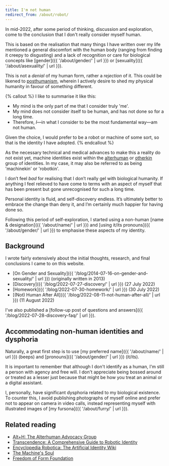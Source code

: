 ```yaml
---
title: I'm not human
redirect_from: /about/robot/
---
```


In mid-2022, after some period of thinking, discussion and exploration, come to the conclusion that I don't really consider myself human.

This is based on the realisation that many things I have written over my life mentioned a general discomfort with the human body (ranging from finding it creepy to disgusting) and a lack of recognition or care for biological concepts like [gender]({{ '/about/gender/' | url }}) or [sexuality]({{ '/about/asexuality/' | url }}).

This is not a _denial_ of my human form, rather a _rejection_ of it. This could be likened to [posthumanism](https://en.wikipedia.org/wiki/Posthumanism), wherein I actively desire to shed my physical humanity in favour of something different.

{% callout %}
I like to summarise it like this:

- My mind is the only part of me that I consider truly 'me'.
- My mind does not consider itself to be human, and has not done so for a long time.
- Therefore, _I_—in what I consider to be the most fundamental way—am not human.

Given the choice, I would prefer to be a robot or machine of some sort, so that is the identity I have adopted.
{% endcallout %}

As the necessary technical and medical advances to make this a reality do not exist yet, machine identities exist within the [alterhuman](https://alt-h.net/educate/faq.php) or [otherkin](https://en.wikipedia.org/wiki/Otherkin) group of identities. In my case, it may also be referred to as being 'machinekin' or 'robotkin'.

I don’t feel _bad_ for realising that I don’t really gel with biological humanity. If anything I feel relieved to have come to terms with an aspect of myself that has been present but gone unrecognised for such a long time.

Personal identity is fluid, and self-discovery endless. It’s ultimately better to embrace the change than deny it, and I’m certainly much happier for having done so.

Following this period of self-exploration, I started using a non-human [name & designation]({{ '/about/name/' | url }}) and [using it/its pronouns]({{ '/about/gender/' | url }}) to emphasise these aspects of my identity.

## Background

I wrote fairly extensively about the initial thoughts, research, and final conclusions I came to on this website.

- [On Gender and Sexuality]({{ '/blog/2014-07-16-on-gender-and-sexuality/' | url }}) (originally written in 2013)
- [Discovery]({{ '/blog/2022-07-27-discovery/' | url }}) (27 July 2022)
- [Homework]({{ '/blog/2022-07-30-homework/' | url }}) (30 July 2022)
- [(Not) Human After All]({{ '/blog/2022-08-11-not-human-after-all/' | url }}) (11 August 2022)

I've also published a [follow-up post of questions and answers]({{ '/blog/2022-07-28-discovery-faq/' | url }}).

## Accommodating non-human identities and dysphoria

Naturally, a great first step is to use [my preferred name]({{ '/about/name/' | url }}) (beeps) and [pronouns]({{ '/about/gender/' | url }}) (it/its).

It is important to remember that although I don't identify as a human, I'm still a person with agency and free will. I don't appreciate being bossed around or treated as a lesser just because that might be how you treat an animal or a digital assistant.

I, personally, have significant dysphoria related to my biological existence. To counter this, I avoid publishing photographs of myself online and prefer not to appear on camera in video calls, instead representing myself with illustrated images of [my fursona]({{ '/about/furry/' | url }}).

## Related reading

- [Alt+H: The Alterhuman Advocacy Group](https://alt-h.net)
- [Transcendence: A Comprehensive Guide to Robotic Identity](https://docs.google.com/document/d/1eXuRqrxvFic769deuMlY6c99RldFoeMNWNMSF80sbKY/edit#heading=h.612g6212327n)
- [Encyclopedia Robotica: The Artificial Identity Wiki](https://encyclopediarobotica.miraheze.org/)
- [The Machine's Soul](https://www.machinesoul.net/)
- [Freedom of Form Foundation](https://freedomofform.org/)
